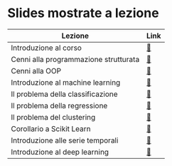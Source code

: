 # Slides mostrate a lezione

| Lezione                               | Link                                         |
| ------------------------------------- | -------------------------------------------- |
| Introduzione al corso                 | [:link:](./assets/slides/01_intro.pdf)       |
| Cenni alla programmazione strutturata | [:link:](./assets/slides/02_strutturata.pdf) |
| Cenni alla OOP                        | [:link:](./assets/slides/03_oop.pdf)         |
| Introduzione al machine learning      | [:link:](./assets/slides/04_intro_ml.pdf)    |
| Il problema della classificazione     | [:link:](./assets/slides/05_class.pdf)       |
| Il problema della regressione         | [:link:](./assets/slides/06_regr.pdf)        |
| Il problema del clustering            | [:link:](./assets/slides/07_clust.pdf)       |
| Corollario a Scikit Learn             | [:link:](./assets/slides/08_cor.pdf)         |
| Introduzione alle serie temporali     | [:link:](./assets/slides/09_ts.pdf)          |
| Introduzione al deep learning         | [:link:](./assets/slides/10_dl.pdf)          |

